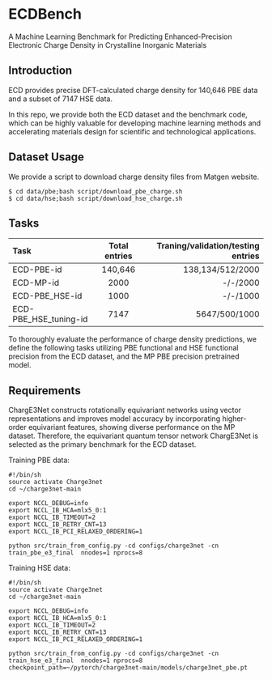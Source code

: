 # ECDBench
A Machine Learning Benchmark for Predicting Enhanced-Precision Electronic Charge Density in Crystalline Inorganic Materials

## Introduction

ECD provides precise DFT-calculated charge density for 140,646 PBE data and a subset of 7147 HSE data. 

In this repo, we provide both the ECD dataset and the benchmark code, which can be highly valuable for developing machine learning methods and accelerating materials design for scientific and technological applications.

## Dataset Usage
We provide a script to download charge density files from Matgen website.


```
$ cd data/pbe;bash script/download_pbe_charge.sh
$ cd data/hse;bash script/download_hse_charge.sh 
```

## Tasks
|Task | Total entries | Traning/validation/testing entries |
|:--------| :---------:|--------:|
|ECD-PBE-id |  140,646 | 138,134/512/2000|
|ECD-MP-id | 2000 | -/-/2000 |
|ECD-PBE_HSE-id | 1000 |-/-/1000 |
|ECD-PBE_HSE_tuning-id | 7147| 5647/500/1000 |

To thoroughly evaluate the performance of charge density predictions, we define the following tasks utilizing PBE functional and HSE functional precision from the ECD dataset, and the MP PBE precision pretrained model.

## Requirements
ChargE3Net constructs rotationally equivariant networks using vector representations and improves model accuracy by incorporating higher-order equivariant features, showing diverse performance on the MP dataset. Therefore, the equivariant quantum tensor network ChargE3Net is selected as the primary benchmark for the ECD dataset.

Training PBE data:
```
#!/bin/sh
source activate Charge3net
cd ~/charge3net-main

export NCCL_DEBUG=info
export NCCL_IB_HCA=mlx5_0:1
export NCCL_IB_TIMEOUT=2
export NCCL_IB_RETRY_CNT=13
export NCCL_IB_PCI_RELAXED_ORDERING=1

python src/train_from_config.py -cd configs/charge3net -cn train_pbe_e3_final  nnodes=1 nprocs=8 
```

Training HSE data:

```
#!/bin/sh
source activate Charge3net
cd ~/charge3net-main

export NCCL_DEBUG=info
export NCCL_IB_HCA=mlx5_0:1
export NCCL_IB_TIMEOUT=2
export NCCL_IB_RETRY_CNT=13
export NCCL_IB_PCI_RELAXED_ORDERING=1

python src/train_from_config.py -cd configs/charge3net -cn train_hse_e3_final  nnodes=1 nprocs=8 checkpoint_path=~/pytorch/charge3net-main/models/charge3net_pbe.pt
```


